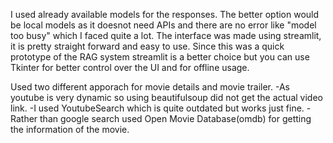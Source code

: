 I used already available models for the responses. The better option would be local models as it doesnot need APIs and there are no error like "model too busy" which I faced quite a lot.
The interface was made using streamlit, it is pretty straight forward and easy to use.
Since this was a quick prototype of the RAG system streamlit is a better choice but you can use Tkinter for better control over the UI and for offline usage.

Used two different apporach for movie details and movie trailer.
-As youtube is very dynamic so using beautifulsoup did not get the actual video link.
-I used YoutubeSearch which is quite outdated but works just fine.
-Rather than google search used Open Movie Database(omdb) for getting the information of the movie.
